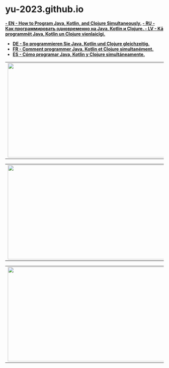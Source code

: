 # yu-2023.github.io

<strong>
  
<a href="https://yu-2023.github.io/inf/info_EN.html" target="_blank">- EN - How to Program Java, Kotlin, and Clojure Simultaneously.</a>
<a href="https://yu-2023.github.io/inf/info_RU.html" target="_blank">- RU - Как программировать одновременно на Java, Kotlin и Clojure.
<a href="https://yu-2023.github.io/inf/info_LV.html" target="_blank">- LV - Kā programmēt Java, Kotlin un Clojure vienlaicīgi.
- DE - So programmieren Sie Java, Kotlin und Clojure gleichzeitig.
- FR - Comment programmer Java, Kotlin et Clojure simultanément.
- ES - Cómo programar Java, Kotlin y Clojure simultáneamente.

</strong>

<html>
  <body>
  
  <head>
 </head>
  
<table border="0">
  <tr>
    <td>
      <a href="https://yu-2023.github.io/yu-java" target="_blank"><img src="https://yu-2023.github.io/yu-java/screen/JAV_10_tabs.jpg" width="500" height="300"></a>
    </td>
  </tr>
</table>

<table border="0">
  <tr>
    <td>
      <a href="https://yu-2023.github.io/yu-kotlin" target="_blank"><img src="https://yu-2023.github.io/yu-kotlin/screen/KOT_10_tabs.jpg" width="500" height="300"></a>
    </td>
  </tr>
</table>

<table border="0">
  <tr>
    <td>
      <a href="https://yu-2023.github.io/yu-clojure" target="_blank"><img src="https://yu-2023.github.io/yu-clojure/screen/CLO_07_internal_frame_six.jpg" width="500" height="300"></a>
    </td>
  </tr>
</table>

  </body>
</html>
